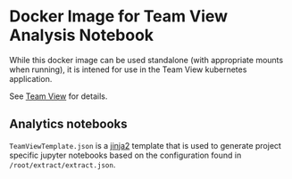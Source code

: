 # Docker Image for Team View Analysis Notebook

While this docker image can be used standalone (with appropriate mounts when running),
it is intened for use in the Team View kubernetes application.

See [Team View](https://github.com/rappdw/TeamView) for details.

## Analytics notebooks

`TeamViewTemplate.json` is a [jinja2](http://jinja.pocoo.org/) template that is used to generate
project specific jupyter notebooks based on the configuration found in `/root/extract/extract.json`.

